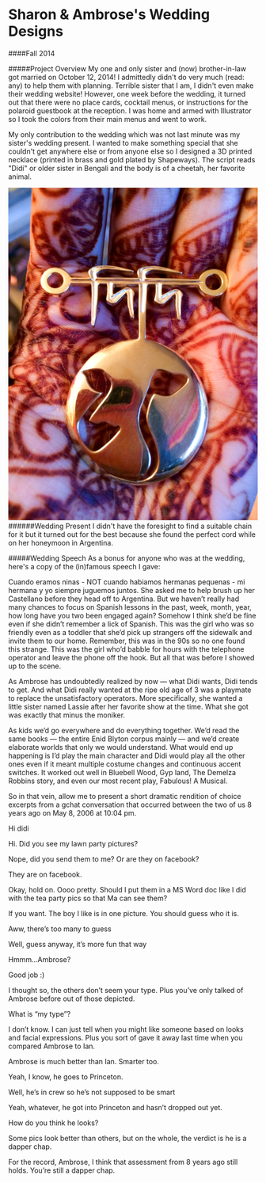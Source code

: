 # Sharon & Ambrose's Wedding Designs

####Fall 2014

#####Project Overview
My one and only sister and (now) brother-in-law got married on October 12, 2014! I admittedly didn't do very much (read: any) to help them with planning. Terrible sister that I am, I didn't even make their wedding website! However, one week before the wedding, it turned out that there were no place cards, cocktail menus, or instructions for the polaroid guestbook at the reception. I was home and armed with Illustrator so I took the colors from their main menus and went to work.


My only contribution to the wedding which was not last minute was my sister's wedding present. I wanted to make something special that she couldn't get anywhere else or from anyone else so I designed a 3D printed necklace (printed in brass and gold plated by Shapeways). The script reads "Didi" or older sister in Bengali and the body is of a cheetah, her favorite animal.

![mala](/img/thumbs/didi.jpg  "didi")
######Wedding Present
I didn't have the foresight to find a suitable chain for it but it turned out for the best because she found the perfect cord while on her honeymoon in Argentina.

#####Wedding Speech
As a bonus for anyone who was at the wedding, here's a copy of the (in)famous speech I gave:

Cuando eramos ninas - NOT cuando habiamos hermanas pequenas - mi hermana y yo siempre juguemos juntos. She asked me to help brush up her Castellano before they head off to Argentina. But we haven’t really had many chances to focus on Spanish lessons in the past, week, month, year, how long have you two been engaged again? Somehow I think she’d be fine even if she didn’t remember a lick of Spanish. This was the girl who was so friendly even as a toddler that she’d pick up strangers off the sidewalk and invite them to our home. Remember, this was in the 90s so no one found this strange. This was the girl who’d babble for hours with the telephone operator and leave the phone off the hook. But all that was before I showed up to the scene.

As Ambrose has undoubtedly realized by now — what Didi wants, Didi tends to get. And what Didi really wanted at the ripe old age of 3 was a playmate to replace the unsatisfactory operators. More specifically, she wanted a little sister named Lassie after her favorite show at the time. What she got was exactly that minus the moniker.

As kids we’d go everywhere and do everything together. We’d read the same books — the entire Enid Blyton corpus mainly — and we’d create elaborate worlds that only we would understand. What would end up happening is I’d play the main character and Didi would play all the other ones even if it meant multiple costume changes and continuous accent switches. It worked out well in Bluebell Wood, Gyp land, The Demelza Robbins story, and even our most recent play, Fabulous! A Musical.

So in that vein, allow me to present a short dramatic rendition of choice excerpts from a gchat conversation that occurred between the two of us 8 years ago on May 8, 2006 at 10:04 pm.

Hi didi

Hi. Did you see my lawn party pictures?

Nope, did you send them to me? Or are they on facebook?

They are on facebook.

Okay, hold on. Oooo pretty. Should I put them in a MS Word doc like I did with the tea party pics so that Ma can see them?

If you want. The boy I like is in one picture. You should guess who it is.

Aww, there’s too many to guess

Well, guess anyway, it’s more fun that way

Hmmm...Ambrose?

Good job :)

I thought so, the others don’t seem your type. Plus you’ve only talked of Ambrose before out of those depicted.

What is “my type”?

I don’t know. I can just tell when you might like someone based on looks and facial expressions. Plus you sort of gave it away last time when you compared Ambrose to Ian.

Ambrose is much better than Ian. Smarter too.

Yeah, I know, he goes to Princeton.

Well, he’s in crew so he’s not supposed to be smart

Yeah, whatever, he got into Princeton and hasn’t dropped out yet.

How do you think he looks?

Some pics look better than others, but on the whole, the verdict is he is a dapper chap.

For the record, Ambrose, I think that assessment from 8 years ago still holds. You’re still a dapper chap.
